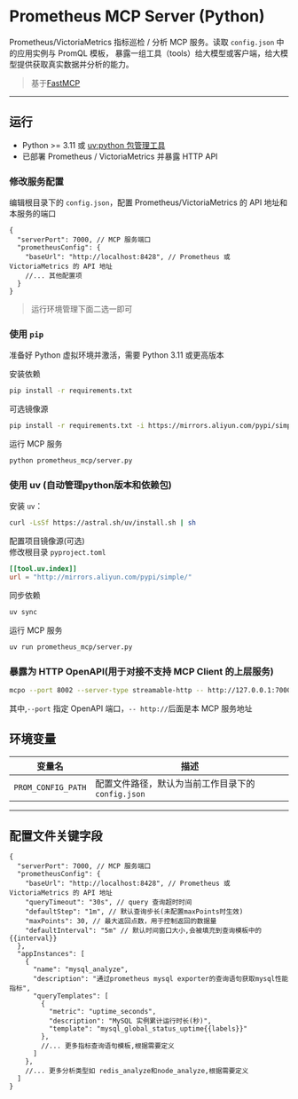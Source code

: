 # Prometheus MCP Server (Python)

Prometheus/VictoriaMetrics 指标巡检 / 分析 MCP 服务。读取 `config.json` 中的应用实例与 PromQL 模板，
暴露一组工具（tools）给大模型或客户端，给大模型提供获取真实数据并分析的能力。

> 基于[FastMCP](https://gofastmcp.com/getting-started/welcome)

---

## 运行

- Python >= 3.11 或 [uv:python 包管理工具](https://docs.astral.sh/uv/getting-started/installation/)
- 已部署 Prometheus / VictoriaMetrics 并暴露 HTTP API

### 修改服务配置

编辑根目录下的 `config.json`，配置 Prometheus/VictoriaMetrics 的 API 地址和本服务的端口

```jsonc
{
  "serverPort": 7000, // MCP 服务端口
  "prometheusConfig": {
    "baseUrl": "http://localhost:8428", // Prometheus 或 VictoriaMetrics 的 API 地址
    //... 其他配置项
  }
}
```

> 运行环境管理下面二选一即可

### 使用 `pip`

准备好 Python 虚拟环境并激活，需要 Python 3.11 或更高版本

安装依赖

```bash
pip install -r requirements.txt
```

可选镜像源

```bash
pip install -r requirements.txt -i https://mirrors.aliyun.com/pypi/simple/
```

运行 MCP 服务

```bash
python prometheus_mcp/server.py
```

### 使用 uv (自动管理python版本和依赖包)

安装 `uv`：

```bash
curl -LsSf https://astral.sh/uv/install.sh | sh
```

配置项目镜像源(可选)  
修改根目录 `pyproject.toml`

```toml
[[tool.uv.index]]
url = "http://mirrors.aliyun.com/pypi/simple/"
```

同步依赖

```bash
uv sync
```

运行 MCP 服务

```bash
uv run prometheus_mcp/server.py
```

### 暴露为 HTTP OpenAPI(用于对接不支持 MCP Client 的上层服务)

```bash
mcpo --port 8002 --server-type streamable-http -- http://127.0.0.1:7000/mcp
```

其中,`--port` 指定 OpenAPI 端口，`-- http://`后面是本 MCP 服务地址

## 环境变量

| 变量名             | 描述                                              |
| ------------------ | ------------------------------------------------- |
| `PROM_CONFIG_PATH` | 配置文件路径，默认为当前工作目录下的`config.json` |

---

## 配置文件关键字段

```jsonc
{
  "serverPort": 7000, // MCP 服务端口
  "prometheusConfig": {
    "baseUrl": "http://localhost:8428", // Prometheus 或 VictoriaMetrics 的 API 地址
    "queryTimeout": "30s", // query 查询超时时间
    "defaultStep": "1m", // 默认查询步长(未配置maxPoints时生效)
    "maxPoints": 30, // 最大返回点数，用于控制返回的数据量
    "defaultInterval": "5m" // 默认时间窗口大小,会被填充到查询模板中的 {{interval}}
  },
  "appInstances": [
    {
      "name": "mysql_analyze",
      "description": "通过prometheus mysql exporter的查询语句获取mysql性能指标",
      "queryTemplates": [
        {
          "metric": "uptime_seconds",
          "description": "MySQL 实例累计运行时长(秒)",
          "template": "mysql_global_status_uptime{{labels}}"
        },
        //... 更多指标查询语句模板,根据需要定义
      ]
    },
    //... 更多分析类型如 redis_analyze和node_analyze,根据需要定义
  ]
}
```
